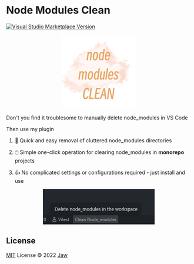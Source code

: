 # Node Modules Clean

<a href="https://marketplace.visualstudio.com/items?itemName=Jaw.node-modules-clean" target="__blank"><img src="https://img.shields.io/visual-studio-marketplace/v/Jaw.node-modules-clean.svg?label=VS%20Code%20Marketplace&logo=visual-studio-code" alt="Visual Studio Marketplace Version" /></a>

<p align="center">
  <img src="./res/icon.png" height="200px"/>
</p>

Don't you find it troublesome to manually delete node_modules in VS Code

Then use my plugin

1. 🚀 Quick and easy removal of cluttered node_modules directories
  
2. 🖱️ Simple one-click operation for clearing node_modules in **monorepo** projects
   
3. 👍 No complicated settings or configurations required - just install and use

<p align="center">
  <img src="./res/about.png" />
</p>

## License

[MIT](./LICENSE) License © 2022 [Jaw](https://github.com/jaw52)
